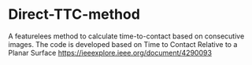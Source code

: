 # Direct-TTC-method
A featurelees method to calculate time-to-contact based on consecutive images. 
The code is developed based on Time to Contact Relative to a Planar Surface https://ieeexplore.ieee.org/document/4290093
